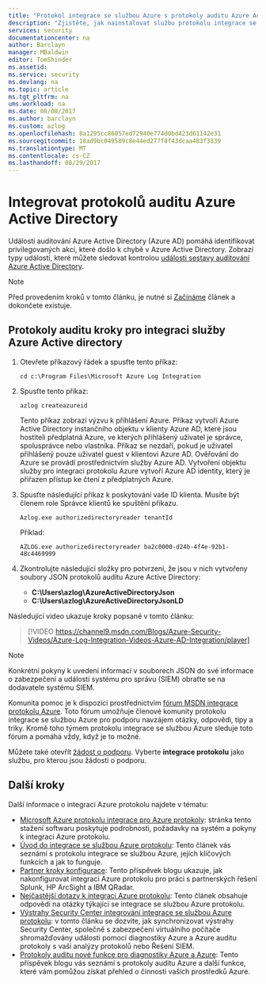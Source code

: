 ```yaml
---
title: "Protokol integrace se službou Azure s protokoly auditu Azure Active Directory | Microsoft Docs"
description: "Zjistěte, jak nainstalovat službu protokolu integrace se službou Azure a integrovat protokoly z protokolů auditu Azure"
services: security
documentationcenter: na
author: Barclayn
manager: MBaldwin
editor: TomShinder
ms.assetid: 
ms.service: security
ms.devlang: na
ms.topic: article
ms.tgt_pltfrm: na
ums.workload: na
ms.date: 08/08/2017
ms.author: barclayn
ms.custom: azlog
ms.openlocfilehash: 8a1295cc86057ed72940e774d0bd423d61142e31
ms.sourcegitcommit: 18ad9bc049589c8e44ed277f8f43dcaa483f3339
ms.translationtype: MT
ms.contentlocale: cs-CZ
ms.lasthandoff: 08/29/2017
---
```

# <a name="integrate-azure-active-directory-audit-logs"></a>Integrovat protokolů auditu Azure Active Directory

Události auditování Azure Active Directory (Azure AD) pomáhá identifikovat privilegovaných akcí, které došlo k chybě v Azure Active Directory. Zobrazí typy událostí, které můžete sledovat kontrolou [události sestavy auditování Azure Active Directory](/active-directory/active-directory-reporting-audit-events#list-of-audit-report-events.md).

> [!NOTE]
> Před provedením kroků v tomto článku, je nutné si [Začínáme](security-azure-log-integration-get-started.md) článek a dokončete existuje.

## <a name="steps-to-integrate-azure-active-directory-audit-logs"></a>Protokoly auditu kroky pro integraci služby Azure Active directory

1. Otevřete příkazový řádek a spusťte tento příkaz:

   ``cd c:\Program Files\Microsoft Azure Log Integration``

2. Spusťte tento příkaz: 
 
   ``azlog createazureid``

   Tento příkaz zobrazí výzvu k přihlášení Azure. Příkaz vytvoří Azure Active Directory instančního objektu v klienty Azure AD, které jsou hostiteli předplatná Azure, ve kterých přihlášený uživatel je správce, spolusprávce nebo vlastníka. Příkaz se nezdaří, pokud je uživatel přihlášený pouze uživatel guest v klientovi Azure AD. Ověřování do Azure se provádí prostřednictvím služby Azure AD. Vytvoření objektu služby pro integraci protokolu Azure vytvoří Azure AD identity, který je přiřazen přístup ke čtení z předplatných Azure.

3. Spusťte následující příkaz k poskytování vaše ID klienta. Musíte být členem role Správce klientů ke spuštění příkazu.

   ``Azlog.exe authorizedirectoryreader tenantId``

   Příklad:

   ``AZLOG.exe authorizedirectoryreader ba2c0000-d24b-4f4e-92b1-48c4469999``

4. Zkontrolujte následující složky pro potvrzení, že jsou v nich vytvořeny soubory JSON protokolů auditu Azure Active Directory:

   * **C:\Users\azlog\AzureActiveDirectoryJson**
   * **C:\Users\azlog\AzureActiveDirectoryJsonLD**

Následující video ukazuje kroky popsané v tomto článku:

> [!VIDEO https://channel9.msdn.com/Blogs/Azure-Security-Videos/Azure-Log-Integration-Videos-Azure-AD-Integration/player]


> [!NOTE]
> Konkrétní pokyny k uvedení informací v souborech JSON do své informace o zabezpečení a událostí systému pro správu (SIEM) obraťte se na dodavatele systému SIEM.

Komunita pomoc je k dispozici prostřednictvím [fórum MSDN integrace protokolu Azure](https://social.msdn.microsoft.com/Forums/office/home?forum=AzureLogIntegration). Toto fórum umožňuje členové komunity protokolu integrace se službou Azure pro podporu navzájem otázky, odpovědi, tipy a triky. Kromě toho týmem protokolu integrace se službou Azure sleduje toto fórum a pomáhá vždy, když je to možné.

Můžete také otevřít [žádost o podporu](../azure-supportability/how-to-create-azure-support-request.md). Vyberte **integrace protokolu** jako službu, pro kterou jsou žádosti o podporu.

## <a name="next-steps"></a>Další kroky
Další informace o integraci Azure protokolu najdete v tématu:

* [Microsoft Azure protokolu integrace pro Azure protokoly](https://www.microsoft.com/download/details.aspx?id=53324): stránka tento stažení softwaru poskytuje podrobnosti, požadavky na systém a pokyny k integraci Azure protokolu.
* [Úvod do integrace se službou Azure protokolu](security-azure-log-integration-overview.md): Tento článek vás seznámí s protokolu integrace se službou Azure, jejích klíčových funkcích a jak to funguje.
* [Partner kroky konfigurace](https://blogs.msdn.microsoft.com/azuresecurity/2016/08/23/azure-log-siem-configuration-steps/): Tento příspěvek blogu ukazuje, jak nakonfigurovat integraci Azure protokolu pro práci s partnerských řešení Splunk, HP ArcSight a IBM QRadar.
* [Nejčastější dotazy k integraci Azure protokolu](security-azure-log-integration-faq.md): Tento článek obsahuje odpovědi na otázky týkající se integrace se službou Azure protokolu.
* [Výstrahy Security Center integrování integrace se službou Azure protokolu](../security-center/security-center-integrating-alerts-with-log-integration.md): v tomto článku se dozvíte, jak synchronizovat výstrahy Security Center, společně s zabezpečení virtuálního počítače shromažďovány události pomocí diagnostiky Azure a Azure auditu protokoly s vaší analýzy protokolů nebo Řešení SIEM.
* [Protokoly auditu nové funkce pro diagnostiky Azure a Azure](https://azure.microsoft.com/blog/new-features-for-azure-diagnostics-and-azure-audit-logs/): Tento příspěvek blogu vás seznámí s protokoly auditu Azure a další funkce, které vám pomůžou získat přehled o činnosti vašich prostředků Azure.
